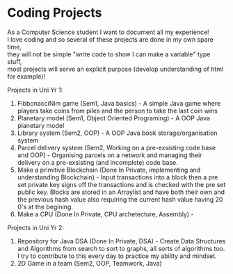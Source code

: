 # Coding Projects
As a Computer Science student I want to document all my experience!                                                                                                  
I love coding and so several of these projects are done in my own spare time,                                                             
they will not be simple "write code to show I can make a variable" type stuff,                                      
most projects will serve an explicit purpose (develop understanding of html for example)!

Projects in Uni Yr 1:
1. FibbonacciNim game (Sem1, Java basics) - A simple Java game where players take coins from piles and the person to take the last coin wins 
2. Planetary model (Sem1, Object Oriented Programing) - A OOP Java planetary model
3. Library system (Sem2, OOP) - A OOP Java book storage/organisation system
4. Parcel delivery system (Sem2, Working on a pre-exsisting code base and OOP) - Organising parcels on a network and managing their delivery on a pre-exsisting (and incomplete) code base.
5. Make a primitive Blockchain (Done In Private, implementing and understanding Blockchain) - Input transactions into a block then a pre set private key signs off the transactions and is checked with the pre set public key. Blocks are stored in an Arraylist and have both their own and the previous hash value also requiring the current hash value having 20 0's at the begining.                                   
6. Make a CPU (Done In Private, CPU archetecture, Assembly) - 

Projects in Uni Yr 2:
1. Repository for Java DSA (Done In Private, DSA) - Create Data Structures and Algorithms from search to sort to graphs, all sorts of algorithms too. I try to contribute to this every day to practice my ability and mindset.
2. 2D Game in a team (Sem2, OOP, Teamwork, Java)
